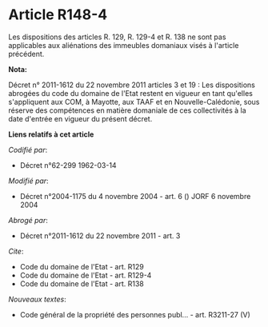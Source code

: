 # Article R148-4

Les dispositions des articles R. 129, R. 129-4 et R. 138 ne sont pas applicables aux aliénations des immeubles domaniaux
visés à l'article précédent.

**Nota:**

Décret n° 2011-1612 du 22 novembre 2011 articles 3 et 19 : Les dispositions abrogées du code du domaine de l'Etat restent en
vigueur en tant qu'elles s'appliquent aux COM, à Mayotte, aux TAAF et en Nouvelle-Calédonie, sous réserve des compétences en
matière domaniale de ces collectivités à la date d'entrée en vigueur du présent décret.

**Liens relatifs à cet article**

_Codifié par_:

  - Décret n°62-299 1962-03-14

_Modifié par_:

  - Décret n°2004-1175 du 4 novembre 2004 - art. 6 () JORF 6 novembre 2004

_Abrogé par_:

  - Décret n°2011-1612 du 22 novembre 2011 - art. 3

_Cite_:

  - Code du domaine de l'Etat - art. R129
  - Code du domaine de l'Etat - art. R129-4
  - Code du domaine de l'Etat - art. R138

_Nouveaux textes_:

  - Code général de la propriété des personnes publ... - art. R3211-27 (V)
